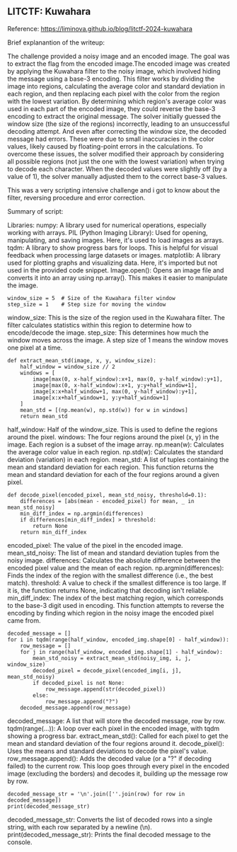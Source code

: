 ## LITCTF: Kuwahara
Reference: https://liminova.github.io/blog/litctf-2024-kuwahara

Brief explanantion of the writeup:

The challenge provided a noisy image and an encoded image. The goal was to extract the flag from the encoded image.The encoded image was created by applying the Kuwahara filter to the noisy image, which involved hiding the message using a base-3 encoding. This filter works by dividing the image into regions, calculating the average color and standard deviation in each region, and then replacing each pixel with the color from the region with the lowest variation.
By determining which region's average color was used in each part of the encoded image, they could reverse the base-3 encoding to extract the original message.
The solver initially guessed the window size (the size of the regions) incorrectly, leading to an unsuccessful decoding attempt. And even after correcting the window size, the decoded message had errors. These were due to small inaccuracies in the color values, likely caused by floating-point errors in the calculations.
To overcome these issues, the solver modified their approach by considering all possible regions (not just the one with the lowest variation) when trying to decode each character.
When the decoded values were slightly off (by a value of 1), the solver manually adjusted them to the correct base-3 values.

This was a very scripting intensive challenge and i got to know about the filter, reversing procedure and error correction. 

Summary of script:

Libraries:
numpy: A library used for numerical operations, especially working with arrays.
PIL (Python Imaging Library): Used for opening, manipulating, and saving images. Here, it's used to load images as arrays.
tqdm: A library to show progress bars for loops. This is helpful for visual feedback when processing large datasets or images.
matplotlib: A library used for plotting graphs and visualizing data. Here, it's imported but not used in the provided code snippet.
Image.open(): Opens an image file and converts it into an array using np.array(). This makes it easier to manipulate the image.

```
window_size = 5  # Size of the Kuwahara filter window
step_size = 1    # Step size for moving the window
```
window_size: This is the size of the region used in the Kuwahara filter. The filter calculates statistics within this region to determine how to encode/decode the image.
step_size: This determines how much the window moves across the image. A step size of 1 means the window moves one pixel at a time.

```
def extract_mean_std(image, x, y, window_size):
    half_window = window_size // 2
    windows = [
        image[max(0, x-half_window):x+1, max(0, y-half_window):y+1],
        image[max(0, x-half_window):x+1, y:y+half_window+1],
        image[x:x+half_window+1, max(0, y-half_window):y+1],
        image[x:x+half_window+1, y:y+half_window+1]
    ]
    mean_std = [(np.mean(w), np.std(w)) for w in windows]
    return mean_std
```
half_window: Half of the window_size. This is used to define the regions around the pixel.
windows: The four regions around the pixel (x, y) in the image. Each region is a subset of the image array.
np.mean(w): Calculates the average color value in each region.
np.std(w): Calculates the standard deviation (variation) in each region.
mean_std: A list of tuples containing the mean and standard deviation for each region.
This function returns the mean and standard deviation for each of the four regions around a given pixel.

```
def decode_pixel(encoded_pixel, mean_std_noisy, threshold=0.1):
    differences = [abs(mean - encoded_pixel) for mean, _ in mean_std_noisy]
    min_diff_index = np.argmin(differences)
    if differences[min_diff_index] > threshold:
        return None
    return min_diff_index
```
encoded_pixel: The value of the pixel in the encoded image.
mean_std_noisy: The list of mean and standard deviation tuples from the noisy image.
differences: Calculates the absolute difference between the encoded pixel value and the mean of each region.
np.argmin(differences): Finds the index of the region with the smallest difference (i.e., the best match).
threshold: A value to check if the smallest difference is too large. If it is, the function returns None, indicating that decoding isn't reliable.
min_diff_index: The index of the best matching region, which corresponds to the base-3 digit used in encoding.
This function attempts to reverse the encoding by finding which region in the noisy image the encoded pixel came from.

```
decoded_message = []
for i in tqdm(range(half_window, encoded_img.shape[0] - half_window)):
    row_message = []
    for j in range(half_window, encoded_img.shape[1] - half_window):
        mean_std_noisy = extract_mean_std(noisy_img, i, j, window_size)
        decoded_pixel = decode_pixel(encoded_img[i, j], mean_std_noisy)
        if decoded_pixel is not None:
            row_message.append(str(decoded_pixel))
        else:
            row_message.append("?")
    decoded_message.append(row_message)
```
decoded_message: A list that will store the decoded message, row by row.
tqdm(range(...)): A loop over each pixel in the encoded image, with tqdm showing a progress bar.
extract_mean_std(): Called for each pixel to get the mean and standard deviation of the four regions around it.
decode_pixel(): Uses the means and standard deviations to decode the pixel's value.
row_message.append(): Adds the decoded value (or a "?" if decoding failed) to the current row.
This loop goes through every pixel in the encoded image (excluding the borders) and decodes it, building up the message row by row.
```
decoded_message_str = '\n'.join([''.join(row) for row in decoded_message])
print(decoded_message_str)
```
decoded_message_str: Converts the list of decoded rows into a single string, with each row separated by a newline (\n).
print(decoded_message_str): Prints the final decoded message to the console.


